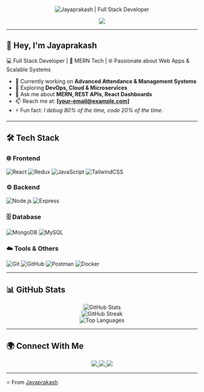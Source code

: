 <!-- Banner / Header -->
<p align="center">
  <img src="https://github.com/your-username/your-username/blob/main/assets/banner.png" alt="Jayaprakash | Full Stack Developer" />
</p>

<!-- Typing Effect -->
<p align="center">
  <a href="https://github.com/your-username">
    <img src="https://readme-typing-svg.herokuapp.com?lines=Full+Stack+MERN+Developer;JavaScript+%7C+React+%7C+Node+%7C+MongoDB;Always+Learning+New+Things&center=true&width=500&height=50">
  </a>
</p>

---

## 👋 Hey, I'm **Jayaprakash**  
💻 Full Stack Developer | 🚀 MERN Tech | 🌐 Passionate about Web Apps & Scalable Systems  

- 🔭 Currently working on **Advanced Attendance & Management Systems**  
- 🌱 Exploring **DevOps, Cloud & Microservices**  
- 💬 Ask me about **MERN, REST APIs, React Dashboards**  
- 📫 Reach me at: **[your-email@example.com]**  
- ⚡ Fun fact: *I debug 80% of the time, code 20% of the time.*  

---

## 🛠️ Tech Stack  

### 🌐 Frontend  
![React](https://img.shields.io/badge/React-20232A?style=for-the-badge&logo=react&logoColor=61DAFB)
![Redux](https://img.shields.io/badge/Redux-593D88?style=for-the-badge&logo=redux&logoColor=white)
![JavaScript](https://img.shields.io/badge/JavaScript-F7E017?style=for-the-badge&logo=javascript&logoColor=000)
![TailwindCSS](https://img.shields.io/badge/TailwindCSS-38B2AC?style=for-the-badge&logo=tailwind-css&logoColor=white)

### ⚙️ Backend  
![Node.js](https://img.shields.io/badge/Node.js-6DA55F?style=for-the-badge&logo=node.js&logoColor=white)
![Express](https://img.shields.io/badge/Express.js-404D59?style=for-the-badge)

### 🗄️ Database  
![MongoDB](https://img.shields.io/badge/MongoDB-4EA94B?style=for-the-badge&logo=mongodb&logoColor=white)
![MySQL](https://img.shields.io/badge/MySQL-005C84?style=for-the-badge&logo=mysql&logoColor=white)

### ☁️ Tools & Others  
![Git](https://img.shields.io/badge/Git-F05032?style=for-the-badge&logo=git&logoColor=white)
![GitHub](https://img.shields.io/badge/GitHub-181717?style=for-the-badge&logo=github&logoColor=white)
![Postman](https://img.shields.io/badge/Postman-F76935?style=for-the-badge&logo=postman&logoColor=white)
![Docker](https://img.shields.io/badge/Docker-0db7ed?style=for-the-badge&logo=docker&logoColor=white)

---

## 📊 GitHub Stats  

<p align="center">
  <img src="https://github-readme-stats.vercel.app/api?username=your-username&show_icons=true&theme=tokyonight" alt="GitHub Stats" />
  <br/>
  <img src="https://github-readme-streak-stats.herokuapp.com/?user=your-username&theme=tokyonight" alt="GitHub Streak" />
  <br/>
  <img src="https://github-readme-stats.vercel.app/api/top-langs/?username=your-username&layout=compact&theme=tokyonight" alt="Top Languages" />
</p>

---

## 🌍 Connect With Me  

<p align="center">
  <a href="https://linkedin.com/in/your-linkedin" target="_blank">
    <img src="https://img.shields.io/badge/LinkedIn-0A66C2?style=for-the-badge&logo=linkedin&logoColor=white"/>
  </a>
  <a href="mailto:your-email@example.com">
    <img src="https://img.shields.io/badge/Email-D14836?style=for-the-badge&logo=gmail&logoColor=white"/>
  </a>
  <a href="https://github.com/your-username" target="_blank">
    <img src="https://img.shields.io/badge/GitHub-100000?style=for-the-badge&logo=github&logoColor=white"/>
  </a>
</p>

---

⭐️ From [Jayaprakash](https://github.com/your-username)
